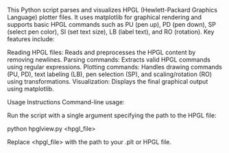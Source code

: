 This Python script parses and visualizes HPGL (Hewlett-Packard Graphics Language) plotter files. It uses matplotlib for graphical rendering and supports basic HPGL commands such as PU (pen up), PD (pen down), SP (select pen color), SI (set text size), LB (label text), and RO (rotation). Key features include:

Reading HPGL files: Reads and preprocesses the HPGL content by removing newlines.
Parsing commands: Extracts valid HPGL commands using regular expressions.
Plotting commands: Handles drawing commands (PU, PD), text labeling (LB), pen selection (SP), and scaling/rotation (RO) using transformations.
Visualization: Displays the final graphical output using matplotlib.

Usage Instructions
Command-line usage:

Run the script with a single argument specifying the path to the HPGL file:

python hpglview.py <hpgl_file>

Replace <hpgl_file> with the path to your .plt or HPGL file.
